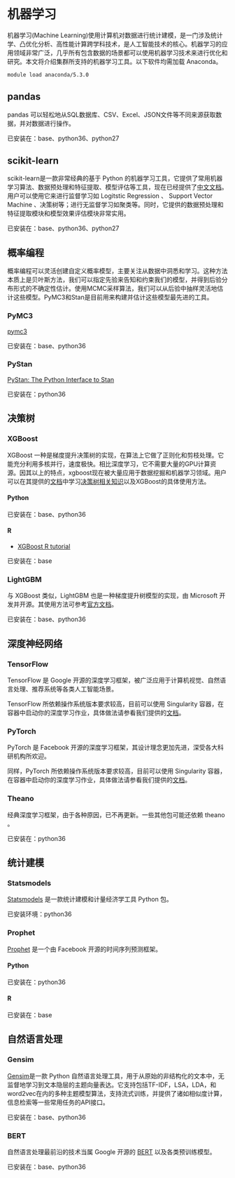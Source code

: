 # 机器学习

机器学习(Machine Learning)使用计算机对数据进行统计建模，是一门涉及统计学、凸优化分析、高性能计算跨学科技术，是人工智能技术的核心。机器学习的应用领域非常广泛，几乎所有包含数据的场景都可以使用机器学习技术来进行优化和研究。本文将介绍集群所支持的机器学习工具。以下软件均需加载 Anaconda。

```bash
module load anaconda/5.3.0
```

## pandas

pandas 可以轻松地从SQL数据库、CSV、Excel、JSON文件等不同来源获取数据，并对数据进行操作。

已安装在：base、python36、python27

## scikit-learn

scikit-learn是一款非常经典的基于 Python 的机器学习工具，它提供了常用机器学习算法、数据预处理和特征提取、模型评估等工具，现在已经提供了[中文文档][1]。用户可以使用它来进行监督学习如 Logitstic Regression 、 Support Vector Machine 、决策树等；进行无监督学习如聚类等。同时，它提供的数据预处理和特征提取模块和模型效果评估模块非常实用。

已安装在：base、python36、python27

## 概率编程

概率编程可以灵活创建自定义概率模型，主要关注从数据中洞悉和学习。这种方法本质上是贝叶斯方法，我们可以指定先验来告知和约束我们的模型，并得到后验分布形式的不确定性估计。使用MCMC采样算法，我们可以从后验中抽样灵活地估计这些模型。PyMC3和Stan是目前用来构建并估计这些模型最先进的工具。


### PyMC3

[pymc3][9]

已安装在：base、python36

### PyStan

[PyStan: The Python Interface to Stan][8]

已安装在：python36

## 决策树

### XGBoost

XGBoost 一种是梯度提升决策树的实现，在算法上它做了正则化和剪枝处理。它能充分利用多核并行，速度极快。相比深度学习，它不需要大量的GPU计算资源。因其以上的特点，xgboost现在被大量应用于数据挖掘和机器学习领域。用户可以在其提供的[文档][2]中学习[决策树相关知识][4]以及XGBoost的具体使用方法。

#### Python

已安装在：base、python36

#### R

* [XGBoost R tutorial][5]

已安装在：base

### LightGBM

与 XGBoost 类似，LightGBM 也是一种梯度提升树模型的实现，由 Microsoft 开发并开源。其使用方法可参考[官方文档][3]。

已安装在：base、python36

## 深度神经网络

### TensorFlow

TensorFlow 是 Google 开源的深度学习框架，被广泛应用于计算机视觉、自然语言处理、推荐系统等各类人工智能场景。

TensorFlow 所依赖操作系统版本要求较高，目前可以使用 Singularity 容器，在容器中启动你的深度学习作业，具体做法请参看我们提供的[文档](./singularity.md)。

### PyTorch

PyTorch 是 Facebook 开源的深度学习框架，其设计理念更加先进，深受各大科研机构所欢迎。

同样，PyTorch 所依赖操作系统版本要求较高，目前可以使用 Singularity 容器，在容器中启动你的深度学习作业，具体做法请参看我们提供的[文档](./singularity.md)。

### Theano

经典深度学习框架，由于各种原因，已不再更新。一些其他包可能还依赖 theano 。

已安装在：python36

## 统计建模

### Statsmodels

[Statsmodels][10] 是一款统计建模和计量经济学工具 Python 包。

已安装环境：python36

### Prophet

[Prophet][6] 是一个由 Facebook 开源的时间序列预测框架。

#### Python

已安装在：python36

#### R

已安装在：base

## 自然语言处理

### Gensim

[Gensim][7]是一款 Python 自然语言处理工具，用于从原始的非结构化的文本中，无监督地学习到文本隐层的主题向量表达。它支持包括TF-IDF，LSA，LDA，和word2vec在内的多种主题模型算法，支持流式训练，并提供了诸如相似度计算，信息检索等一些常用任务的API接口。

已安装在：base、python36

### BERT

自然语言处理最前沿的技术当属 Google 开源的 [BERT][11] 以及各类预训练模型。

已安装在：base、python36

[1]: http://sklearn.apachecn.org/
[2]: https://xgboost.readthedocs.io/en/latest/
[3]: https://lightgbm.readthedocs.io/en/latest/
[4]: https://xgboost.readthedocs.io/en/latest/tutorials/model.html
[5]: https://xgboost.readthedocs.io/en/latest/R-package/xgboostPresentation.html
[6]: https://facebook.github.io/prophet/
[7]: https://radimrehurek.com/gensim/
[8]: https://pystan.readthedocs.io/en/latest/
[9]: https://docs.pymc.io/
[10]: https://www.statsmodels.org/stable/
[11]: https://github.com/google-research/bert

